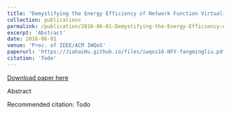```yaml
---
title: "Demystifying the Energy Efficiency of Network Function Virtualization"
collection: publications
permalink: /publication/2016-06-01-Demystifying-the-Energy-Efficiency-of-Network-Function-Virtualization
excerpt: 'Abstract'
date: 2016-06-01
venue: 'Proc. of IEEE/ACM IWQoS'
paperurl: 'https://JiahaiHu.github.io/files/iwqos16-NFV-fangmingliu.pdf'
citation: 'Todo'
---
```


<a href='https://JiahaiHu.github.io/files/iwqos16-NFV-fangmingliu.pdf'>Download paper here</a>

Abstract

Recommended citation: Todo